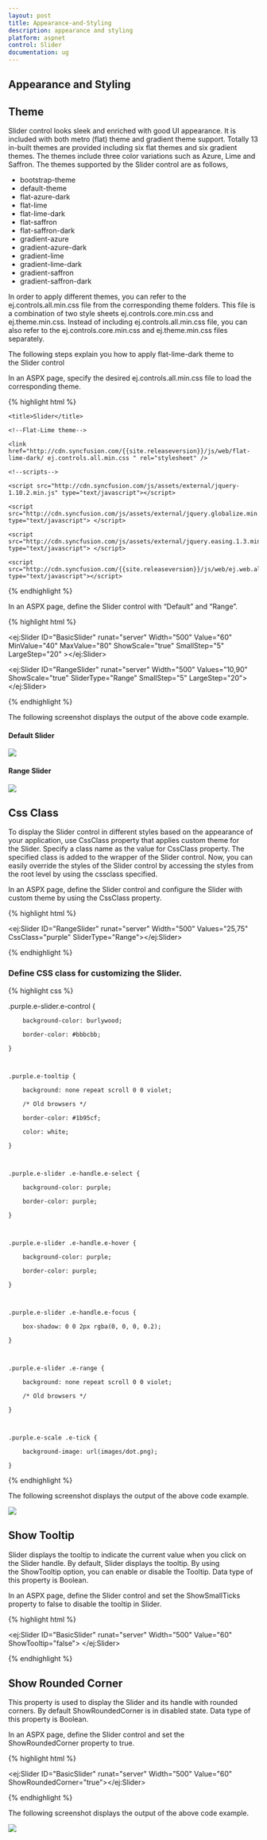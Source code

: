 ```yaml
---
layout: post
title: Appearance-and-Styling
description: appearance and styling
platform: aspnet
control: Slider
documentation: ug
---
```


## Appearance and Styling

## Theme

Slider control looks sleek and enriched with good UI appearance. It is included with both metro (flat) theme and gradient theme support. Totally 13 in-built themes are provided including six flat themes and six gradient themes. The themes include three color variations such as Azure, Lime and Saffron. The themes supported by the Slider control are as follows,

* bootstrap-theme
* default-theme
* flat-azure-dark
* flat-lime
* flat-lime-dark
* flat-saffron
* flat-saffron-dark
* gradient-azure
* gradient-azure-dark
* gradient-lime
* gradient-lime-dark
* gradient-saffron
* gradient-saffron-dark

In order to apply different themes, you can refer to the ej.controls.all.min.css file from the corresponding theme folders. This file is a combination of two style sheets ej.controls.core.min.css and ej.theme.min.css. Instead of including ej.controls.all.min.css file, you can also refer to the ej.controls.core.min.css and ej.theme.min.css files separately.

The following steps explain you how to apply flat-lime-dark theme to the Slider control

In an ASPX page, specify the desired ej.controls.all.min.css file to load the corresponding theme.

{% highlight html %}

<head>

    <title>Slider</title>

    <!--Flat-Lime theme-->

    <link href="http://cdn.syncfusion.com/{{site.releaseversion}}/js/web/flat-lime-dark/ ej.controls.all.min.css " rel="stylesheet" />

    <!--scripts-->

    <script src="http://cdn.syncfusion.com/js/assets/external/jquery-1.10.2.min.js" type="text/javascript"></script>

    <script src="http://cdn.syncfusion.com/js/assets/external/jquery.globalize.min.js" type="text/javascript"> </script>

    <script src="http://cdn.syncfusion.com/js/assets/external/jquery.easing.1.3.min.js" type="text/javascript"> </script>

    <script src="http://cdn.syncfusion.com/{{site.releaseversion}}/js/web/ej.web.all.min.js" type="text/javascript"></script>

</head>

{% endhighlight %}

In an ASPX page, define the Slider control with “Default” and “Range”.

{% highlight html %}

<ej:Slider ID="BasicSlider" runat="server" Width="500" Value="60" MinValue="40" MaxValue="80" ShowScale="true" SmallStep="5" LargeStep="20" ></ej:Slider>

<ej:Slider ID="RangeSlider" runat="server" Width="500" Values="10,90" ShowScale="true" SliderType="Range" SmallStep="5" LargeStep="20"></ej:Slider>

{% endhighlight %}



The following screenshot displays the output of the above code example.

#### Default Slider

 ![](Appearance-and-Styling_images/Appearance-and-Styling_img1.png)



#### Range Slider

 ![](Appearance-and-Styling_images/Appearance-and-Styling_img2.png)



## Css Class

To display the Slider control in different styles based on the appearance of your application, use CssClass property that applies custom theme for the Slider. Specify a class name as the value for CssClass property. The specified class is added to the wrapper of the Slider control. Now, you can easily override the styles of the Slider control by accessing the styles from the root level by using the cssclass specified.

In an ASPX page, define the Slider control and configure the Slider with custom theme by using the CssClass property.

{% highlight html %}

<ej:Slider ID="RangeSlider" runat="server" Width="500" Values="25,75" CssClass="purple" SliderType="Range"></ej:Slider>

{% endhighlight %}


### Define CSS class for customizing the Slider.

{% highlight css %}

   .purple.e-slider.e-control {

        background-color: burlywood;

        border-color: #bbbcbb;

    }



    .purple.e-tooltip {

        background: none repeat scroll 0 0 violet;

        /* Old browsers */

        border-color: #1b95cf;

        color: white;

    }



    .purple.e-slider .e-handle.e-select {

        background-color: purple;

        border-color: purple;

    }



    .purple.e-slider .e-handle.e-hover {

        background-color: purple;

        border-color: purple;

    }



    .purple.e-slider .e-handle.e-focus {

        box-shadow: 0 0 2px rgba(0, 0, 0, 0.2);

    }



    .purple.e-slider .e-range {

        background: none repeat scroll 0 0 violet;

        /* Old browsers */

    }



    .purple.e-scale .e-tick {

        background-image: url(images/dot.png);

    }



{% endhighlight %}



The following screenshot displays the output of the above code example.

 ![](Appearance-and-Styling_images/Appearance-and-Styling_img3.png)



## Show Tooltip

Slider displays the tooltip to indicate the current value when you click on the Slider handle. By default, Slider displays the tooltip. By using the ShowTooltip option, you can enable or disable the Tooltip. Data type of this property is Boolean.

In an ASPX page, define the Slider control and set the ShowSmallTicks property to false to disable the tooltip in Slider. 

{% highlight html %}

<ej:Slider ID="BasicSlider" runat="server" Width="500" Value="60" ShowTooltip="false"> </ej:Slider>

{% endhighlight %}


## Show Rounded Corner

This property is used to display the Slider and its handle with rounded corners. By default ShowRoundedCorner is in disabled state. Data type of this property is Boolean.

In an ASPX page, define the Slider control and set the ShowRoundedCorner property to true. 

{% highlight html %}

<ej:Slider ID="BasicSlider" runat="server" Width="500" Value="60" ShowRoundedCorner="true"></ej:Slider>

{% endhighlight %}


The following screenshot displays the output of the above code example.

 ![](Appearance-and-Styling_images/Appearance-and-Styling_img4.png)